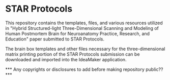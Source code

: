 # STAR Protocols

This repository contains the templates, files, and various resources utilized in "Hybrid Structured-light Three-Dimensional Scanning and Modeling of Human Postmortem Brain for Neuroanatomy Practice, Research, and Education" paper submitted to STAR Protocols.

The brain box templates and other files necessary for the three-dimensional matrix printing portion of the STAR Protocols submission can be downloaded and imported into the IdeaMaker application.

*** Any copyrights or disclosures to add before making repository public?? ***
